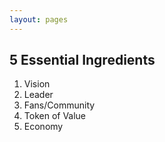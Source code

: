 ```yaml
---
layout: pages
---
```


## 5 Essential Ingredients

1. Vision
2. Leader
3. Fans/Community
4. Token of Value
5. Economy

